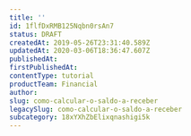 ```yaml
---
title: ''
id: 1flfDxRMB125Nqbn0rsAn7
status: DRAFT
createdAt: 2019-05-26T23:31:40.589Z
updatedAt: 2020-03-06T18:36:47.607Z
publishedAt: 
firstPublishedAt: 
contentType: tutorial
productTeam: Financial
author: 
slug: como-calcular-o-saldo-a-receber
legacySlug: como-calcular-o-saldo-a-receber
subcategory: 18xYXhZbElixqnashigi5k
---
```




